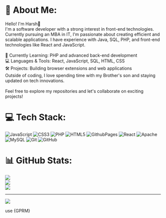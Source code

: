 

# 💫 About Me:
Hello! I'm Harsh👋<br>I'm a software developer with a strong interest in front-end technologies. Currently pursuing an MBA in IT, I'm passionate about creating efficient and scalable applications. I have experience with Java, SQL, PHP, and front-end technologies like React and JavaScript.<br><br>🌱 Currently Learning: PHP and advanced back-end development<br>💻 Languages & Tools: React, JavaScript, SQL, HTML, CSS<br>🛠️ Projects: Building browser extensions and web applications<br>Outside of coding, I love spending time with my Brother's son and staying updated on tech innovations.<br><br>Feel free to explore my repositories and let's collaborate on exciting projects!


# 💻 Tech Stack:
![JavaScript](https://img.shields.io/badge/javascript-%23323330.svg?style=for-the-badge&logo=javascript&logoColor=%23F7DF1E) ![CSS3](https://img.shields.io/badge/css3-%231572B6.svg?style=for-the-badge&logo=css3&logoColor=white) ![PHP](https://img.shields.io/badge/php-%23777BB4.svg?style=for-the-badge&logo=php&logoColor=white) ![HTML5](https://img.shields.io/badge/html5-%23E34F26.svg?style=for-the-badge&logo=html5&logoColor=white) ![GithubPages](https://img.shields.io/badge/github%20pages-121013?style=for-the-badge&logo=github&logoColor=white) ![React](https://img.shields.io/badge/react-%2320232a.svg?style=for-the-badge&logo=react&logoColor=%2361DAFB) ![Apache](https://img.shields.io/badge/apache-%23D42029.svg?style=for-the-badge&logo=apache&logoColor=white) ![MySQL](https://img.shields.io/badge/mysql-4479A1.svg?style=for-the-badge&logo=mysql&logoColor=white) ![Git](https://img.shields.io/badge/git-%23F05033.svg?style=for-the-badge&logo=git&logoColor=white) ![GitHub](https://img.shields.io/badge/github-%23121011.svg?style=for-the-badge&logo=github&logoColor=white)
# 📊 GitHub Stats:
![](https://github-readme-stats.vercel.app/api?username=HarshTarale&theme=dark&hide_border=false&include_all_commits=false&count_private=false)<br/>
![](https://github-readme-streak-stats.herokuapp.com/?user=HarshTarale&theme=dark&hide_border=false)<br/>
![](https://github-readme-stats.vercel.app/api/top-langs/?username=HarshTarale&theme=dark&hide_border=false&include_all_commits=false&count_private=false&layout=compact)

---
[![](https://visitcount.itsvg.in/api?id=HarshTarale&icon=0&color=0)](https://visitcount.itsvg.in)

<!-- Proudly created with GPRM ( https://gprm.itsvg.in ) -->




use {GPRM}
